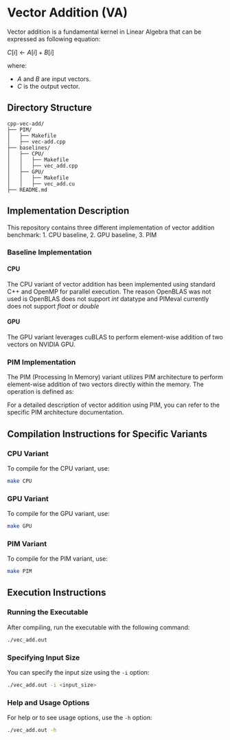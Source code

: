 # Vector Addition (VA)

Vector addition is a fundamental kernel in Linear Algebra that can be expressed as following equation:

$C[i] \leftarrow A[i] + B[i]$

where:
- $A$ and $B$ are input vectors.
- $C$ is the output vector.

## Directory Structure
```
cpp-vec-add/
├── PIM/
│   ├── Makefile
│   ├── vec-add.cpp
├── baselines/
│   ├── CPU/
│   │   ├── Makefile
│   │   ├── vec_add.cpp
│   ├── GPU/
│   │   ├── Makefile
│   │   ├── vec_add.cu
├── README.md
```

## Implementation Description

This repository contains three different implementation of vector addition benchmark: 1. CPU baseline, 2. GPU baseline, 3. PIM

### Baseline Implementation

#### CPU

The CPU variant of vector addition has been implemented using standard C++ and OpenMP for parallel execution. The reason OpenBLAS was not used is OpenBLAS does not support $int$ datatype and PIMeval currently does not support $float$ or $double$

#### GPU

The GPU variant leverages cuBLAS to perform element-wise addition of two vectors on NVIDIA GPU.

### PIM Implementation

The PIM (Processing In Memory) variant utilizes PIM architecture to perform element-wise addition of two vectors directly within the memory. The operation is defined as:

For a detailed description of vector addition using PIM, you can refer to the specific PIM architecture documentation.
  
## Compilation Instructions for Specific Variants

### CPU Variant

To compile for the CPU variant, use:

```bash
make CPU
```

### GPU Variant

To compile for the GPU variant, use:

```bash
make GPU
```

### PIM Variant

To compile for the PIM variant, use:

```bash
make PIM
```

## Execution Instructions

### Running the Executable

After compiling, run the executable with the following command:

```bash
./vec_add.out
```

### Specifying Input Size

You can specify the input size using the `-i` option:

```bash
./vec_add.out -i <input_size>
```

### Help and Usage Options

For help or to see usage options, use the `-h` option:

```bash
./vec_add.out -h
```
